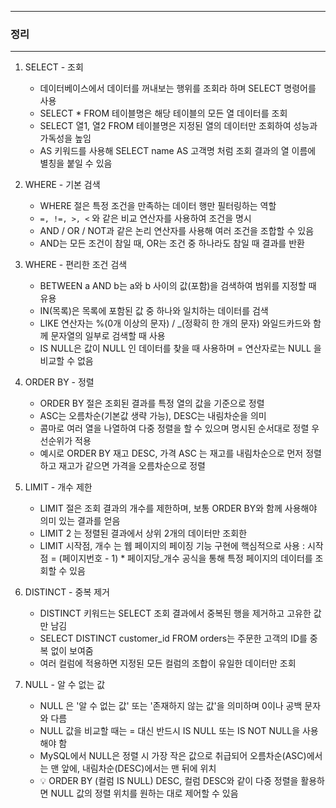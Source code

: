 -----
### 정리
-----
1. SELECT - 조회
    - 데이터베이스에서 데이터를 꺼내보는 행위를 조회라 하며 SELECT 명령어를 사용
    - SELECT * FROM 테이블명은 해당 테이블의 모든 열 데이터를 조회
    - SELECT 열1, 열2 FROM 테이블명은 지정된 열의 데이터만 조회하여 성능과 가독성을 높임
    - AS 키워드를 사용해 SELECT name AS 고객명 처럼 조회 결과의 열 이름에 별칭을 붙일 수 있음

2. WHERE - 기본 검색
    - WHERE 절은 특정 조건을 만족하는 데이터 행만 필터링하는 역할
    - ```=, !=, >, <``` 와 같은 비교 연산자를 사용하여 조건을 명시
    - AND / OR / NOT과 같은 논리 연산자를 사용해 여러 조건을 조합할 수 있음
    - AND는 모든 조건이 참일 때, OR는 조건 중 하나라도 참일 때 결과를 반환

3. WHERE - 편리한 조건 검색
    - BETWEEN a AND b는 a와 b 사이의 값(포함)을 검색하여 범위를 지정할 때 유용
    - IN(목록)은 목록에 포함된 값 중 하나와 일치하는 데이터를 검색
    - LIKE 연산자는 %(0개 이상의 문자) / _(정확히 한 개의 문자) 와일드카드와 함께 문자열의 일부로 검색할 때 사용
    - IS NULL은 값이 NULL 인 데이터를 찾을 때 사용하며 = 연산자로는 NULL 을 비교할 수 없음

4. ORDER BY - 정렬
    - ORDER BY 절은 조회된 결과를 특정 열의 값을 기준으로 정렬
    - ASC는 오름차순(기본값 생략 가능), DESC는 내림차순을 의미
    - 콤마로 여러 열을 나열하여 다중 정렬을 할 수 있으며 명시된 순서대로 정렬 우선순위가 적용
    - 예시로 ORDER BY 재고 DESC, 가격 ASC 는 재고를 내림차순으로 먼저 정렬하고 재고가 같으면 가격을 오름차순으로 정렬

5. LIMIT - 개수 제한
    - LIMIT 절은 조회 결과의 개수를 제한하며, 보통 ORDER BY와 함께 사용해야 의미 있는 결과를 얻음
    - LIMIT 2 는 정렬된 결과에서 상위 2개의 데이터만 조회한
    - LIMIT 시작점, 개수 는 웹 페이지의 페이징 기능 구현에 핵심적으로 사용 : 시작점 = (페이지번호 - 1) * 페이지당_개수 공식을 통해 특정 페이지의 데이터를 조회할 수 있음

6. DISTINCT - 중복 제거
    - DISTINCT 키워드는 SELECT 조회 결과에서 중복된 행을 제거하고 고유한 값만 남김
    - SELECT DISTINCT customer_id FROM orders는 주문한 고객의 ID를 중복 없이 보여줌
    - 여러 컬럼에 적용하면 지정된 모든 컬럼의 조합이 유일한 데이터만 조회

7. NULL - 알 수 없는 값
    - NULL 은 '알 수 없는 값' 또는 '존재하지 않는 값'을 의미하며 0이나 공백 문자와 다름
    - NULL 값을 비교할 때는 = 대신 반드시 IS NULL 또는 IS NOT NULL을 사용해야 함
    - MySQL에서 NULL은 정렬 시 가장 작은 값으로 취급되어 오름차순(ASC)에서는 맨 앞에, 내림차순(DESC)에서는 맨 뒤에 위치
    - 💡 ORDER BY (컬럼 IS NULL) DESC, 컬럼 DESC와 같이 다중 정렬을 활용하면 NULL 값의 정렬 위치를 원하는 대로 제어할 수 있음

